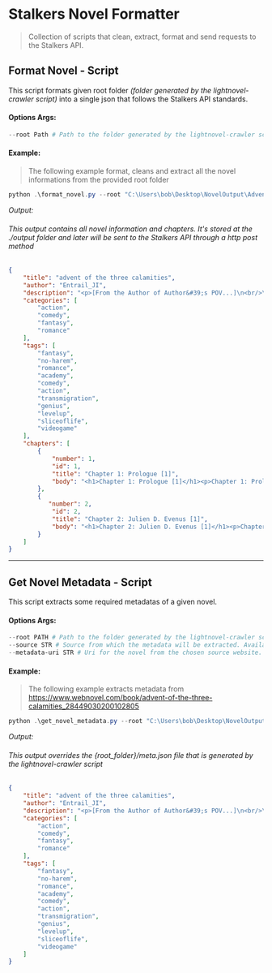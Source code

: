 # Stalkers Novel Formatter
> Collection of scripts that clean, extract, format and send requests to the Stalkers API.

## Format Novel - Script
This script formats given root folder _(folder generated by the lightnovel-crawler script)_ into a single json that follows the Stalkers API standards.

#### Options Args:
```powershell
--root Path # Path to the folder generated by the lightnovel-crawler script
```

#### Example:
> The following example format, cleans and extract all the novel informations from the provided root folder
```powershell
python .\format_novel.py --root "C:\Users\bob\Desktop\NovelOutput\AdventOfTheThreeCalamities" # --root is the folder generated by the lightnovel-crawler script
```

_Output:_
###### This output contains all novel information and chapters. It's stored at the _./output_ folder and later will be sent to the Stalkers API through a http post method
```json
{
    "title": "advent of the three calamities",
    "author": "Entrail_JI",
    "description": "<p>[From the Author of Author&#39;s POV...]\n<br/>\n<br/>Emotions are like a drug to us.\n<br/>\n<br/>The more we have them, the more we become addicted\n<br/>",
    "categories": [
        "action",
        "comedy",
        "fantasy",
        "romance"
    ],
    "tags": [
        "fantasy",
        "no-harem",
        "romance",
        "academy",
        "comedy",
        "action",
        "transmigration",
        "genius",
        "levelup",
        "sliceoflife",
        "videogame"
    ],
    "chapters": [
        {
            "number": 1,
            "id": 1,
            "title": "Chapter 1: Prologue [1]",
            "body": "<h1>Chapter 1: Prologue [1]</h1><p>Chapter 1: Prologue [1]</p><p>Emotions.</p><p>A strong feeling (reaction) deriving from one&#39;s circumstances, mood, or relationship with others.</p><p>Inever fully understood them.</p><p>They weren&#39;t foreign to me—Anger, Sadness, Fear, Guilt...—I&#39;ve experienced them all. Plenty of times before.</p><p>As humans, we were inherently designed to feel them.</p>..."
        },
        {
           "number": 2,
            "id": 2,
            "title": "Chapter 2: Julien D. Evenus [1]",
            "body": "<h1>Chapter 2: Julien D. Evenus [1]</h1><p>Chapter 2: Julien D. Evenus [1]</p><p><i>&#39;Uh... I&#39;m still alive?&#39;</i></p><p>There was no way. But... I was starting to doubt it. That was despite feeling certain that I had drawn my last breath.</p>..."
        }
    ]
}
```


***

## Get Novel Metadata - Script
This script extracts some required metadatas of a given novel.

#### Options Args:
```powershell
--root PATH # Path to the folder generated by the lightnovel-crawler script
--source STR # Source from which the metadata will be extracted. Available Sources: ["WebnovelDotCom", "LightnovelUpdates"]
--metadata-uri STR # Uri for the novel from the chosen source website.
```

#### Example:
> The following example extracts metadata from https://www.webnovel.com/book/advent-of-the-three-calamities_28449030200102805
```powershell
python .\get_novel_metadata.py --root "C:\Users\bob\Desktop\NovelOutput\AdventOfTheThreeCalamities" --source "WebnovelDotCom" --metadata-uri "advent-of-the-three-calamities_28449030200102805"
```
_Output:_
###### This output overrides the {root_folder}/meta.json file that is generated by the lightnovel-crawler script
```json
{
    "title": "advent of the three calamities",
    "author": "Entrail_JI",
    "description": "<p>[From the Author of Author&#39;s POV...]\n<br/>\n<br/>Emotions are like a drug to us.\n<br/>\n<br/>The more we experience them, the more we become addicted.\n<br/>\n<br/>The hardest part is not letting them consume us.\n<br/>\n<br/>But it&#39;s already too late for me.\n<br/>\n<br/>I&#39;ve already been swallowed whole. \n<br/>\n<br/>*** \n<br/>\n<br/>I had no knowledge of the game. \n<br/>\n<br/>I was meant to have died. \n<br/>\n<br/>And yet, I found myself in this situation. \n<br/>\n<br/>A game I had never played before. A character I was unfamiliar with, and... A world that seemed to want to swallow me whole with every move I made. \n<br/>\n<br/>What the hell is going on?\n<br/>\n<br/>...and who am I?\n<br/>\n<br/>***\n<br/>Discord : https://discord.gg/PEbN7fc2ww</p>",
    "categories": [
        "action",
        "comedy",
        "fantasy",
        "romance"
    ],
    "tags": [
        "fantasy",
        "no-harem",
        "romance",
        "academy",
        "comedy",
        "action",
        "transmigration",
        "genius",
        "levelup",
        "sliceoflife",
        "videogame"
    ]
}
```
